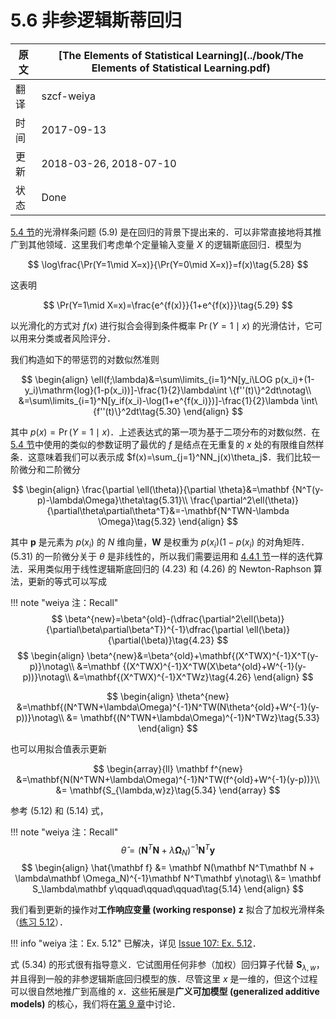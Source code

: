 # 5.6 非参逻辑斯蒂回归

| 原文   | [The Elements of Statistical Learning](../book/The Elements of Statistical Learning.pdf) |
| ---- | ---------------------------------------- |
| 翻译   | szcf-weiya                               |
| 时间   | 2017-09-13                               |
| 更新 | 2018-03-26, 2018-07-10|
| 状态 | Done|

[5.4 节](../5.4-Smoothing-Splines/index.html)的光滑样条问题 (5.9) 是在回归的背景下提出来的．可以非常直接地将其推广到其他领域．这里我们考虑单个定量输入变量 $X$ 的逻辑斯底回归．模型为

$$
\log\frac{\Pr(Y=1\mid X=x)}{\Pr(Y=0\mid X=x)}=f(x)\tag{5.28}
$$

这表明

$$
\Pr(Y=1\mid X=x)=\frac{e^{f(x)}}{1+e^{f(x)}}\tag{5.29}
$$

以光滑化的方式对 $f(x)$ 进行拟合会得到条件概率 $\Pr(Y=1\mid x)$ 的光滑估计，它可以用来分类或者风险评分．

我们构造如下的带惩罚的对数似然准则

$$
\begin{align}
\ell(f;\lambda)&=\sum\limits_{i=1}^N[y_i\LOG p(x_i)+(1-y_i)\mathrm{log}(1-p(x_i))]-\frac{1}{2}\lambda\int \{f''(t)\}^2dt\notag\\
&=\sum\limits_{i=1}^N[y_if(x_i)-\log(1+e^{f(x_i)})]-\frac{1}{2}\lambda \int\{f''(t)\}^2dt\tag{5.30}
\end{align}
$$

其中 $p(x)=\Pr(Y=1\mid x)$．上述表达式的第一项为基于二项分布的对数似然．在 [5.4 节](../5.4-Smoothing-Splines/index.html)中使用的类似的参数证明了最优的 $f$ 是结点在无重复的 $x$ 处的有限维自然样条．这意味着我们可以表示成 $f(x)=\sum_{j=1}^NN_j(x)\theta_j$．我们比较一阶微分和二阶微分

$$
\begin{align}
\frac{\partial \ell(\theta)}{\partial \theta}&=\mathbf {N^T(y-p)-\lambda\Omega}\theta\tag{5.31}\\
\frac{\partial^2\ell(\theta)}{\partial\theta\partial\theta^T}&=-\mathbf{N^TWN-\lambda \Omega}\tag{5.32}
\end{align}
$$

其中 $\mathbf p$ 是元素为 $p(x_i)$ 的 $N$ 维向量，$\mathbf W$ 是权重为 $p(x_i)(1-p(x_i)$ 的对角矩阵．(5.31) 的一阶微分关于 $\theta$ 是非线性的，所以我们需要运用和 [4.4.1 节](../04-Linear-Methods-for-Classification/4.4-Logistic-Regression/index.html)一样的迭代算法．采用类似用于线性逻辑斯底回归的 (4.23) 和 (4.26) 的 Newton-Raphson 算法，更新的等式可以写成

!!! note "weiya 注：Recall"
    $$
    \beta^{new}=\beta^{old}-(\dfrac{\partial^2\ell(\beta)}{\partial\beta\partial\beta^T})^{-1}\dfrac{\partial \ell(\beta)}{\partial(\beta)}\tag{4.23}
    $$
    $$
    \begin{align}
    \beta^{new}&=\beta^{old}+\mathbf{(X^TWX)^{-1}X^T(y-p)}\notag\\
    &=\mathbf {(X^TWX)^{-1}X^TW(X\beta^{old}+W^{-1}(y-p))}\notag\\
    &=\mathbf{(X^TWX)^{-1}X^TWz}\tag{4.26}
    \end{align}
    $$

$$
\begin{align}
\theta^{new} &=\mathbf{(N^TWN+\lambda\Omega)^{-1}N^TW(N\theta^{old}+W^{-1}(y-p))}\notag\\
&= \mathbf{(N^TWN+\lambda\Omega)^{-1}N^TWz}\tag{5.33}
\end{align}
$$

也可以用拟合值表示更新

$$
\begin{array}{ll}
\mathbf f^{new} &=\mathbf{N(N^TWN+\lambda\Omega)^{-1}N^TW(f^{old}+W^{-1}(y-p))}\\
&= \mathbf{S_{\lambda,w}z}\tag{5.34}
\end{array}
$$

参考 (5.12) 和 (5.14) 式，

!!! note "weiya 注：Recall"
    $$
    \hat\theta = (\mathbf N^T\mathbf N+\lambda\mathbf\Omega_N)^{-1}\mathbf N^T\mathbf y\tag{5.12}
    $$
    $$
    \begin{align}
    \hat{\mathbf f} &= \mathbf N(\mathbf N^T\mathbf N + \lambda\mathbf \Omega_N)^{-1}\mathbf N^T\mathbf y\notag\\
	            &= \mathbf S_\lambda\mathbf y\qquad\qquad\qquad\tag{5.14}
    \end{align}
    $$

我们看到更新的操作对**工作响应变量 (working response)** $\mathbf z$ 拟合了加权光滑样条（[练习 5.12](https://github.com/szcf-weiya/ESL-CN/issues/107)）．

!!! info "weiya 注：Ex. 5.12"
    已解决，详见 [Issue 107: Ex. 5.12](https://github.com/szcf-weiya/ESL-CN/issues/107)．

式 (5.34) 的形式很有指导意义．它试图用任何非参（加权）回归算子代替 $\mathbf S_{\lambda,w}$，并且得到一般的非参逻辑斯底回归模型的族．尽管这里 $x$ 是一维的，但这个过程可以很自然地推广到高维的 $x$．这些拓展是**广义可加模型 (generalized additive models)** 的核心，我们将在[第 9 章](../09-Additive-Models-Trees-and-Related-Methods/9.0-Introduction/index.html)中讨论．
